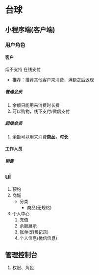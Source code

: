 # 台球

## 小程序端(客户端)

### 用户角色



#### 客户

烟不支持 在线支付

- 推荐：推荐其他客户来消费，满额之后返现

##### 普通会员

1. 余额只能用来消费时长费
2. 可以购物，线下支付/微信支付



##### 超级会员

1. 余额可以用来消费**商品**，**时长**

#### 工作人员

##### 销售





## ui

1. 预约
2. 商城
   - 分类
     - 商品(无规格)
3. 个人中心
   1. 充值
   2. 余额展示
   3. 账单(消费记录)
   4. 个人信息(微信信息)





## 管理控制台

1.  权限、角色